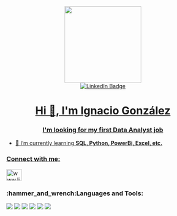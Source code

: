 <div id="header" align="center">
  <img src="https://media.giphy.com/media/FoVzfcqCDSb7zCynOp/giphy.gif" width="200"/>
</div>

<div id="badges" align="center">
  <a href="www.linkedin.com/in/ignaciogonzálezsánchez">
    <img src="https://img.shields.io/badge/LinkedIn-blue?style=for-the-badge&logo=linkedin&logoColor=white" alt="LinkedIn Badge"/>
</div>

<h1 align="center">Hi 👋, I'm Ignacio González</h1>
<h3 align="center">I'm looking for my first Data Analyst job</h3>


- 🌱 I’m currently learning **SQL, Python, PowerBi, Excel, etc.**

<h3 align="left">Connect with me:</h3>
<p align="left">
<a href="https://linkedin.com/in/ignaciogonzálezsánchez" target="blank"><img align="center" src="https://raw.githubusercontent.com/rahuldkjain/github-profile-readme-generator/master/src/images/icons/Social/linked-in-alt.svg" alt="www.linkedin.com/in/ignaciogonzálezsánchez" height="30" width="40" /></a>
</p>

<h3 align="left">:hammer_and_wrench:Languages and Tools:</h3>
  <img src=https://img.shields.io/badge/Microsoft_Excel-217346?style=for-the-badge&logo=microsoft-excel&logoColor=white>
  <img src=https://img.shields.io/badge/Microsoft_PowerPoint-B7472A?style=for-the-badge&logo=microsoft-powerpoint&logoColor=white>
  <img src=https://img.shields.io/badge/Microsoft_Word-2B579A?style=for-the-badge&logo=microsoft-word&logoColor=white>
  <img src=https://img.shields.io/badge/mysql-%2300f.svg?style=for-the-badge&logo=mysql&logoColor=white>
  <img src=https://img.shields.io/badge/python-3670A0?style=for-the-badge&logo=python&logoColor=ffdd54>
  <img src=https://img.shields.io/badge/power_bi-F2C811?style=for-the-badge&logo=powerbi&logoColor=black>
  
</div>
